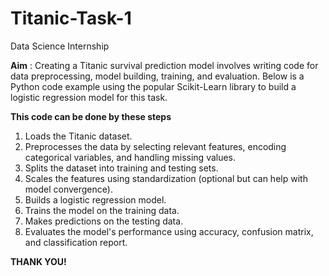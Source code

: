 # Titanic-Task-1
Data Science Internship



 **Aim** : Creating a Titanic survival prediction model involves writing code for data preprocessing, model building, training, and evaluation. 
Below is a Python code example using the popular Scikit-Learn library to build a logistic regression model for this task. 

**This code can be done by these steps**

1. Loads the Titanic dataset.
2. Preprocesses the data by selecting relevant features, encoding categorical variables, and handling missing values.
3. Splits the dataset into training and testing sets.
4. Scales the features using standardization (optional but can help with model convergence).
5. Builds a logistic regression model.
6. Trains the model on the training data.
7. Makes predictions on the testing data.
8. Evaluates the model's performance using accuracy, confusion matrix, and classification report.



 **THANK YOU!**

